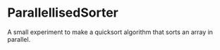 # ParallellisedSorter
A small experiment to make a quicksort algorithm that sorts an array in parallel.

